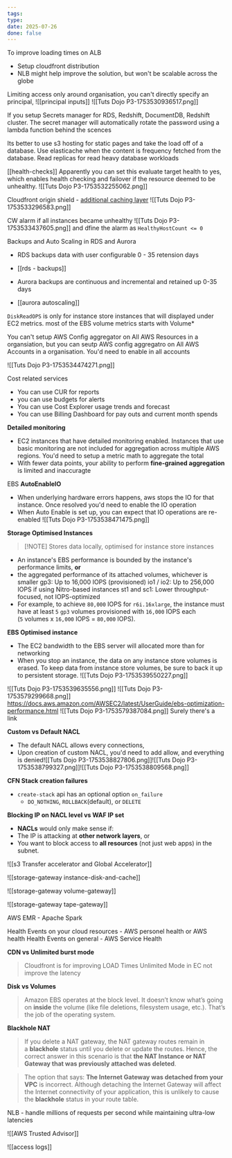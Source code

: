 ```yaml
---
tags: 
type: 
date: 2025-07-26
done: false
---
```

To improve loading times on ALB
- Setup cloudfront distribution
- NLB might help improve the solution, but won't be scalable across the globe

Limiting access only around organisation, you can't directly specify an principal, ![[principal inputs]]
![[Tuts Dojo P3-1753530936517.png]]

If you setup Secrets manager for RDS, Redshift, DocumentDB, Redshift cluster. The secret manager will automatically rotate the password using a lambda function behind the scences

Its better to use s3 hosting for static pages and take the load off of a database. Use elasticache when the content is frequency fetched from the database. Read replicas for read heavy database workloads

[[health-checks]] Apparently you can set this evaluate target health to yes, which enables health checking and failover if the resource deemed to be unhealthy. ![[Tuts Dojo P3-1753532255062.png]]


Cloudfront origin shield - [additional caching layer](https://docs.aws.amazon.com/AmazonCloudFront/latest/DeveloperGuide/origin-shield.html)
![[Tuts Dojo P3-1753533296583.png]]

CW alarm if all instances became unhealthy 
	![[Tuts Dojo P3-1753533437605.png]] and dfine the alarm as `HealthyHostCount <= 0`

Backups and Auto Scaling in RDS and Aurora
- RDS backups data with user configurable 0 - 35 retension days
- [[rds - backups]]

- Aurora backups are continuous and incremental and retained up 0-35 days 
- [[aurora autoscaling]]

`DiskReadOPS` is only for instance store instances that will displayed under EC2 metrics. most of the EBS volume metrics starts with Volume*

You can't setup AWS Config aggregator on All AWS Resources in a organsiation, but you can seutp AWS config aggregatro on All AWS Accounts in a organisation. You'd need to enable in all accounts 

![[Tuts Dojo P3-1753534474271.png]]

Cost related services
- You can use CUR for reports
- you can use budgets for alerts
- You can use Cost Explorer usage trends and forecast
- You can use Billing Dashboard for pay outs and current month spends

**Detailed monitoring**
- EC2 instances that have detailed monitoring enabled. Instances that use basic monitoring are not included for aggregation across multiple AWS regions. You'd need to setup a metric math to aggregate the total
- With fewer data points, your ability to perform **fine-grained aggregation** is limited and inaccuragte

EBS **AutoEnableIO**
- When underlying hardware errors happens, aws stops the IO for that instance. Once resolved you'd need to enable the IO operation
- When Auto Enable is set up, you can expect that IO operations are re-enabled
![[Tuts Dojo P3-1753538471475.png]]


**Storage Optimised Instances**
> [!NOTE] Stores data locally, optimised for instance store instances
- An instance's EBS performance is bounded by the instance's performance limits, **or**
- the aggregated performance of its attached volumes, whichever is smaller
	gp3: Up to 16,000 IOPS (provisioned)
	io1 / io2: Up to 256,000 IOPS if using Nitro-based instances
	st1 and sc1: Lower throughput-focused, not IOPS-optimized
- For example, to achieve `80,000` IOPS for `r6i.16xlarge`, the instance must have at least `5` `gp3` volumes provisioned with `16,000` IOPS each (`5` volumes x `16,000` IOPS = `80,000` IOPS).

**EBS Optimised instance**
- The EC2 bandwidth to the EBS server will allocated more than for networking
- When you stop an instance, the data on any instance store volumes is erased. To keep data from instance store volumes, be sure to back it up to persistent storage.
![[Tuts Dojo P3-1753539550227.png]]

![[Tuts Dojo P3-1753539635556.png]]
![[Tuts Dojo P3-1753579299668.png]]
https://docs.aws.amazon.com/AWSEC2/latest/UserGuide/ebs-optimization-performance.html 
![[Tuts Dojo P3-1753579387084.png]]
Surely there's a link

**Custom vs Default NACL**
- The default NACL allows every connections, 
- Upon creation of custom NACL, you'd need to add allow, and everything is denied![[Tuts Dojo P3-1753538827806.png]]![[Tuts Dojo P3-1753538799327.png]]![[Tuts Dojo P3-1753538809568.png]]

**CFN Stack creation failures**
- `create-stack` api has an optional option `on_failure`
	- `DO_NOTHING`, `ROLLBACK`(default), or `DELETE`

**Blocking IP on NACL level vs WAF IP set**
- **NACLs** would only make sense if:
- The IP is attacking at **other network layers**, or
- You want to block access to **all resources** (not just web apps) in the subnet.

![[s3 Transfer accelerator and Global Accelerator]]

![[storage-gateway instance-disk-and-cache]]

![[storage-gateway volume-gateway]]

![[storage-gateway tape-gateway]]

AWS EMR - Apache Spark

Health Events on your cloud resources - AWS personel health or AWS health
Health Events on general - AWS Service Health

**CDN  vs Unlimited burst mode**
> Cloudfront is for improving LOAD Times
> Unlimited Mode in EC  not improve the latency

**Disk vs Volumes**
> Amazon EBS operates at the block level. It doesn’t know what’s going on **inside** the volume (like file deletions, filesystem usage, etc.). That’s the job of the operating system.

**Blackhole NAT**
> If you delete a NAT gateway, the NAT gateway routes remain in a **blackhole** status until you delete or update the routes. Hence, the correct answer in this scenario is that **the NAT Instance or NAT Gateway that was previously attached was deleted**.

> The option that says: **The Internet Gateway was detached from your VPC** is incorrect. Although detaching the Internet Gateway will affect the Internet connectivity of your application, this is unlikely to cause the **blackhole** status in your route table.
> 

NLB - handle millions of requests per second while maintaining ultra-low latencies

![[AWS Trusted Advisor]]

![[access logs]]